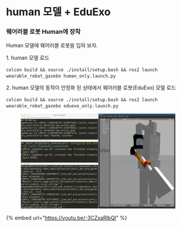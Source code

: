 # human 모델 + EduExo

### 웨어러블 로봇 Human에 장착

Human 모델에 웨어러블 로봇을 입혀 보자.

1\. human 모델 로드

`colcon build && source ./install/setup.bash && ros2 launch wearable_robot_gazebo human_only.launch.py`

2\. human 모델의 동작이 안정화 된 상태에서 웨어러블 로봇(EduExo) 모델 로드&#x20;

`colcon build && source ./install/setup.bash && ros2 launch wearable_robot_gazebo eduexo_only.launch.py`



<figure><img src="../.gitbook/assets/image (2).png" alt=""><figcaption></figcaption></figure>

{% embed url="https://youtu.be/-3CZxaRlbQI" %}
